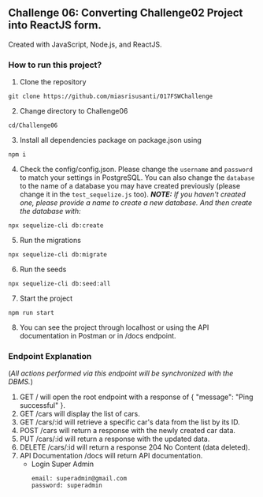 ## Challenge 06: Converting Challenge02 Project into ReactJS form.

Created with JavaScript, Node.js, and ReactJS.


### How to run this project?
1. Clone the repository
```
git clone https://github.com/miasrisusanti/017FSWChallenge
```

2. Change directory to Challenge06
```
cd/Challenge06
```

3. Install all dependencies package on package.json using
```
npm i
```

4. Check the config/config.json. Please change the `username` and `password` to match your settings in PostgreSQL. You can also change the `database` to the name of a database you may have created previously (please change it in the `test_sequelize.js` too). ___NOTE:__ If you haven't created one, please provide a name to create a new database. And then create the database with:_ 
```
npx sequelize-cli db:create
```

5. Run the migrations
```
npx sequelize-cli db:migrate
```

6. Run the seeds
```
npx sequelize-cli db:seed:all
```

7. Start the project
```
npm run start
```

8. You can see the project through localhost or using the API documentation in Postman or in /docs endpoint.


### Endpoint Explanation
(_All actions performed via this endpoint will be synchronized with the DBMS._)
1. GET / will open the root endpoint with a response of { "message": "Ping successful" }.
2. GET /cars will display the list of cars.
3. GET /cars/:id will retrieve a specific car's data from the list by its ID.
4. POST /cars will return a response with the newly created car data.
5. PUT /cars/:id will return a response with the updated data.
6. DELETE /cars/:id will return a response 204 No Content (data deleted).
7. API Documentation /docs will return API documentation.
   - Login Super Admin
     ```
     email: superadmin@gmail.com
     password: superadmin
     ```
